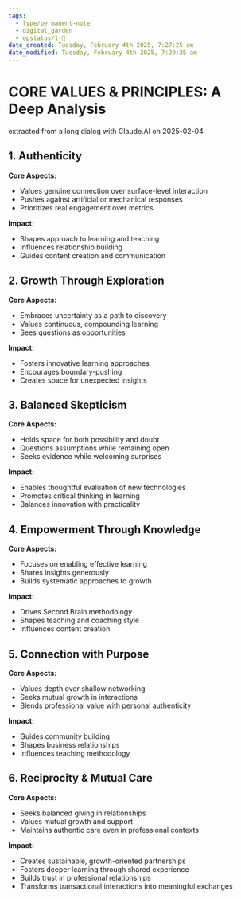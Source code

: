 ```yaml
---
tags:
  - type/permanent-note
  - digital_garden
  - epstatus/1-🌱
date_created: Tuesday, February 4th 2025, 7:27:25 am
date_modified: Tuesday, February 4th 2025, 7:29:35 am
---
```

# CORE VALUES & PRINCIPLES: A Deep Analysis
extracted from a long dialog with Claude.AI on 2025-02-04

## 1. Authenticity
**Core Aspects:**
- Values genuine connection over surface-level interaction
- Pushes against artificial or mechanical responses
- Prioritizes real engagement over metrics

**Impact:**
- Shapes approach to learning and teaching
- Influences relationship building
- Guides content creation and communication

## 2. Growth Through Exploration
**Core Aspects:**
- Embraces uncertainty as a path to discovery
- Values continuous, compounding learning
- Sees questions as opportunities

**Impact:**
- Fosters innovative learning approaches
- Encourages boundary-pushing
- Creates space for unexpected insights

## 3. Balanced Skepticism
**Core Aspects:**
- Holds space for both possibility and doubt
- Questions assumptions while remaining open
- Seeks evidence while welcoming surprises

**Impact:**
- Enables thoughtful evaluation of new technologies
- Promotes critical thinking in learning
- Balances innovation with practicality

## 4. Empowerment Through Knowledge
**Core Aspects:**
- Focuses on enabling effective learning
- Shares insights generously
- Builds systematic approaches to growth

**Impact:**
- Drives Second Brain methodology
- Shapes teaching and coaching style
- Influences content creation

## 5. Connection with Purpose
**Core Aspects:**
- Values depth over shallow networking
- Seeks mutual growth in interactions
- Blends professional value with personal authenticity

**Impact:**
- Guides community building
- Shapes business relationships
- Influences teaching methodology

## 6. Reciprocity & Mutual Care
**Core Aspects:**
- Seeks balanced giving in relationships
- Values mutual growth and support
- Maintains authentic care even in professional contexts

**Impact:**
- Creates sustainable, growth-oriented partnerships
- Fosters deeper learning through shared experience
- Builds trust in professional relationships
- Transforms transactional interactions into meaningful exchanges
